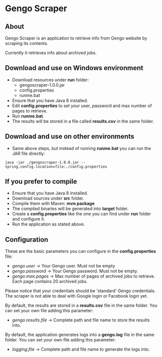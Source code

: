 # Gengo Scraper
## About
Gengo Scraper is an application to retrieve info from Gengo website by scraping its contents.

Currently it retrieves info about archived jobs.

## Download and use on Windows environment
- Download resources under **run** folder:
  - gengoscraper-1.0.0.jar
  - config.properties
  - runme.bat
- Ensure that you have Java 8 installed.
- Edit **config.properties** to set your user, password and max number of pages to retrieve.
- Run **runme.bat**.
- The results will be stored in a file called **results.csv** in the same folder.

## Download and use on other environments
- Same above steps, but instead of running **runme.bat** you can run the JAR file directly:

```
java -jar ./gengoscraper-1.0.0.jar --spring.config.location=file:./config.properties
```

## If you prefer to compile
- Ensure that you have Java 8 installed.
- Download sources under **src** folder.
- Compile them with Maven: **mvn package**
- The compiled binaries will be generated into **target** folder.
- Create a **config.properties** like the one you can find under **run** folder and configure it.
- Run the application as stated above.

## Configuration
These are the basic parameters you can configure in the **config.properties** file:
- *gengo.user* -> Your Gengo user. Must not be empty
- *gengo.password* -> Your Gengo password. Must not be empty.
- *gengo.max.pages* -> Max number of pages of archived jobs to retrieve. Each page contains 20 archived jobs.

Please notice that your credentials should be 'standard' Gengo credentials. The scraper is not able to deal with Google login or Facebook login yet.

By default, the results are stored in a **results.csv** file in the same folder. You can set your own file adding this parameter:
- *gengo.results.file* -> Complete path and file name to store the results into.

By default, the application generates logs into a **gengo.log** file in the same folder. You can set your own file adding this parameter:
- *logging.file* -> Complete path and file name to generate the logs into.